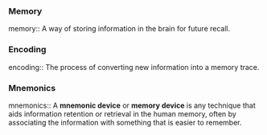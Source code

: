 ### Memory  
memory:: A way of storing information in the brain for future recall.  

### Encoding  
encoding:: The process of converting new information into a memory trace. 

### Mnemonics  
mnemonics:: A **mnemonic device** or **memory device** is any technique that aids information retention or retrieval in the human memory, often by associating the information with something that is easier to remember.